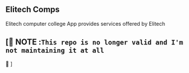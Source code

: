 ## Elitech Comps
Elitech computer college App provides services offered by Elitech


## \[🚧 NOTE :`This repo is no longer valid and I'm not maintaining it at all` 
🚧 \]
